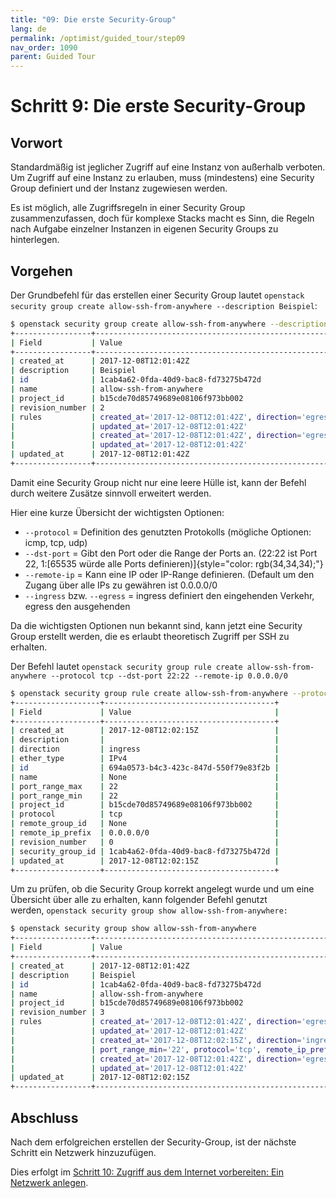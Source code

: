 ```yaml
---
title: "09: Die erste Security-Group"
lang: de
permalink: /optimist/guided_tour/step09
nav_order: 1090
parent: Guided Tour
---
```


Schritt 9: Die erste Security-Group
===================================

Vorwort
-------

Standardmäßig ist jeglicher Zugriff auf eine Instanz von außerhalb
verboten. Um Zugriff auf eine Instanz zu erlauben, muss (mindestens)
eine Security Group definiert und der Instanz zugewiesen werden.

Es ist möglich, alle Zugriffsregeln in einer Security Group
zusammenzufassen, doch für komplexe Stacks macht es Sinn, die Regeln
nach Aufgabe einzelner Instanzen in eigenen Security Groups zu
hinterlegen.

Vorgehen
--------

Der Grundbefehl für das erstellen einer Security Group lautet
`openstack security group create allow-ssh-from-anywhere --description Beispiel`:

```bash
$ openstack security group create allow-ssh-from-anywhere --description Beispiel
+-----------------+-----------------------------------------------------------------------------------------------------------------------------------------------------+
| Field           | Value                                                                                                                                               |
+-----------------+-----------------------------------------------------------------------------------------------------------------------------------------------------+
| created_at      | 2017-12-08T12:01:42Z                                                                                                                                |
| description     | Beispiel                                                                                                                                            |
| id              | 1cab4a62-0fda-40d9-bac8-fd73275b472d                                                                                                                |
| name            | allow-ssh-from-anywhere                                                                                                                             |
| project_id      | b15cde70d85749689e08106f973bb002                                                                                                                    |
| revision_number | 2                                                                                                                                                   |
| rules           | created_at='2017-12-08T12:01:42Z', direction='egress', ethertype='IPv6', id='5a852e4b-1d79-4fe9-b359-64ca54c98501',                                 |
|                 | updated_at='2017-12-08T12:01:42Z'                                                                                                                   |
|                 | created_at='2017-12-08T12:01:42Z', direction='egress', ethertype='IPv4', id='fa90a1ee-d3b9-40d4-9bb5-89fdd5005c02',                                 |
|                 | updated_at='2017-12-08T12:01:42Z'                                                                                                                   |
| updated_at      | 2017-12-08T12:01:42Z                                                                                                                                |
+-----------------+-----------------------------------------------------------------------------------------------------------------------------------------------------+
```

Damit eine Security Group nicht nur eine leere Hülle ist, kann der
Befehl durch weitere Zusätze sinnvoll erweitert werden. 

Hier eine kurze Übersicht der wichtigsten Optionen:

-   `--protocol` = Definition des genutzten Protokolls (mögliche
    Optionen: icmp, tcp, udp)
-   `--dst-port` = Gibt den Port oder die Range der Ports an. (22:22 ist
    Port 22, 1:[65535 würde alle Ports
    definieren)]{style="color: rgb(34,34,34);"}
-   `--remote-ip` = Kann eine IP oder IP-Range definieren. (Default um
    den Zugang über alle IPs zu gewähren ist 0.0.0.0/0
-   `--ingress` bzw. `--egress` = ingress definiert den eingehenden
    Verkehr, egress den ausgehenden

Da die wichtigsten Optionen nun bekannt sind, kann jetzt eine Security
Group erstellt werden, die es erlaubt theoretisch Zugriff per SSH zu
erhalten.

Der Befehl lautet
`openstack security group rule create allow-ssh-from-anywhere --protocol tcp --dst-port 22:22 --remote-ip 0.0.0.0/0`

```bash
$ openstack security group rule create allow-ssh-from-anywhere --protocol tcp --dst-port 22:22 --remote-ip 0.0.0.0/0
+-------------------+--------------------------------------+
| Field             | Value                                |
+-------------------+--------------------------------------+
| created_at        | 2017-12-08T12:02:15Z                 |
| description       |                                      |
| direction         | ingress                              |
| ether_type        | IPv4                                 |
| id                | 694a0573-b4c3-423c-847d-550f79e83f2b |
| name              | None                                 |
| port_range_max    | 22                                   |
| port_range_min    | 22                                   |
| project_id        | b15cde70d85749689e08106f973bb002     |
| protocol          | tcp                                  |
| remote_group_id   | None                                 |
| remote_ip_prefix  | 0.0.0.0/0                            |
| revision_number   | 0                                    |
| security_group_id | 1cab4a62-0fda-40d9-bac8-fd73275b472d |
| updated_at        | 2017-12-08T12:02:15Z                 |
+-------------------+--------------------------------------+
```

Um zu prüfen, ob die Security Group korrekt angelegt wurde und um eine
Übersicht über alle zu erhalten, kann folgender Befehl genutzt
werden, `openstack security group show allow-ssh-from-anywhere:`

```bash
$ openstack security group show allow-ssh-from-anywhere
+-----------------+-----------------------------------------------------------------------------------------------------------------------------------------------------+
| Field           | Value                                                                                                                                               |
+-----------------+-----------------------------------------------------------------------------------------------------------------------------------------------------+
| created_at      | 2017-12-08T12:01:42Z                                                                                                                                |
| description     | Beispiel                                                                                                                                            |
| id              | 1cab4a62-0fda-40d9-bac8-fd73275b472d                                                                                                                |
| name            | allow-ssh-from-anywhere                                                                                                                             |
| project_id      | b15cde70d85749689e08106f973bb002                                                                                                                    |
| revision_number | 3                                                                                                                                                   |
| rules           | created_at='2017-12-08T12:01:42Z', direction='egress', ethertype='IPv6', id='5a852e4b-1d79-4fe9-b359-64ca54c98501',                                 |
|                 | updated_at='2017-12-08T12:01:42Z'                                                                                                                   |
|                 | created_at='2017-12-08T12:02:15Z', direction='ingress', ethertype='IPv4', id='694a0573-b4c3-423c-847d-550f79e83f2b', port_range_max='22',           |
|                 | port_range_min='22', protocol='tcp', remote_ip_prefix='0.0.0.0/0', updated_at='2017-12-08T12:02:15Z'                                                |
|                 | created_at='2017-12-08T12:01:42Z', direction='egress', ethertype='IPv4', id='fa90a1ee-d3b9-40d4-9bb5-89fdd5005c02',                                 |
|                 | updated_at='2017-12-08T12:01:42Z'                                                                                                                   |
| updated_at      | 2017-12-08T12:02:15Z                                                                                                                                |
+-----------------+-----------------------------------------------------------------------------------------------------------------------------------------------------+
```

Abschluss
---------

Nach dem erfolgreichen erstellen der Security-Group, ist der nächste
Schritt ein Netzwerk hinzuzufügen.

Dies erfolgt im [Schritt 10: Zugriff aus dem Internet vorbereiten: Ein
Netzwerk anlegen](schritt10.md).
